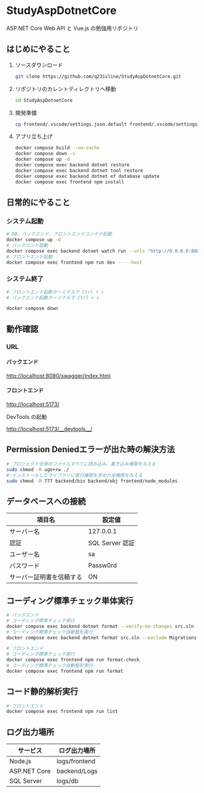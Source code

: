# StudyAspDotnetCore

ASP.NET Core Web API と Vue.js の勉強用リポジトリ

## はじめにやること

1. ソースダウンロード

    ```bash
    git clone https://github.com/q23isline/StudyAspDotnetCore.git
    ```

2. リポジトリのカレントディレクトリへ移動

    ```bash
    cd StudyAspDotnetCore
    ```

3. 開発準備

    ```bash
    cp frontend/.vscode/settings.json.default frontend/.vscode/settings.json
    ```

4. アプリ立ち上げ

    ```bash
    docker compose build --no-cache
    docker compose down -v
    docker compose up -d
    docker compose exec backend dotnet restore
    docker compose exec backend dotnet tool restore
    docker compose exec backend dotnet ef database update
    docker compose exec frontend npm install
    ```

## 日常的にやること

### システム起動

```bash
# DB、バックエンド、フロントエンドコンテナ起動
docker compose up -d
# バックエンド起動
docker compose exec backend dotnet watch run --urls "http://0.0.0.0:8080"
# フロントエンド起動
docker compose exec frontend npm run dev -- --host
```

### システム終了

```bash
# フロントエンド起動ターミナルで Ctrl + c
# バックエンド起動ターミナルで Ctrl + c

docker compose down
```

## 動作確認

### URL

#### バックエンド

<http://localhost:8080/swagger/index.html>

#### フロントエンド

<http://localhost:5173/>

DevTools の起動

<http://localhost:5173/__devtools__/>

## Permission Deniedエラーが出た時の解決方法

```bash
# プロジェクト全体のファイルすべてに読み込み、書き込み権限を与える
sudo chmod -R ugo+rw ./
# インストールしたライブラリに実行権限を含めた全権限を与える
sudo chmod -R 777 backend/bin backend/obj frontend/node_modules
```

## データベースへの接続

| 項目名                   | 設定値          |
| ------------------------ | --------------- |
| サーバー名               | 127.0.0.1       |
| 認証                     | SQL Server 認証 |
| ユーザー名               | sa              |
| パスワード               | Passw0rd        |
| サーバー証明書を信頼する | ON              |

## コーディング標準チェック単体実行

```bash
# バックエンド
# コーディング標準チェック実行
docker compose exec backend dotnet format --verify-no-changes src.sln --exclude Migrations
# コーディング標準チェック自動整形実行
docker compose exec backend dotnet format src.sln --exclude Migrations

# フロントエンド
# コーディング標準チェック実行
docker compose exec frontend npm run format-check
# コーディング標準チェック自動整形実行
docker compose exec frontend npm run format
```

## コード静的解析実行

```bash
# フロントエンド
docker compose exec frontend npm run lint
```

## ログ出力場所

|サービス|ログ出力場所|
|---|---|
|Node.js|logs/frontend|
|ASP.NET Core|backend/Logs|
|SQL Server|logs/db|

